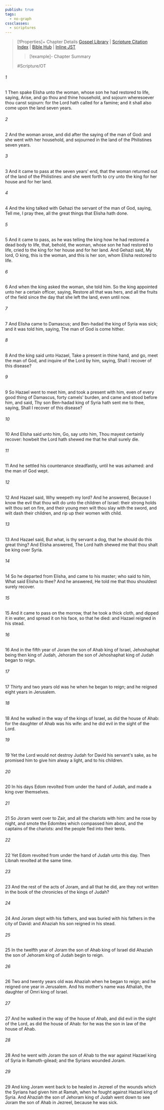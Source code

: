 ```yaml
---
publish: true
tags:
  - no-graph
cssclasses:
  - scriptures
---
```

>[!Properties]+ Chapter Details
>[Gospel Library](https://churchofjesuschrist.org/study/scriptures/ot/2-kgs/8?lang=eng)    |    [Scripture Citation Index](https://scriptures.byu.edu/#07008::c07008)    |    [Bible Hub](https://biblehub.com/2_kings/8.htm)    |    [Inline JST](https://scripturetoolbox.com/html/ic/2Kings/8.html)
>>[!example]- Chapter Summary
>> 
> 
>
>#Scripture/OT
###### 1
1 Then spake Elisha unto the woman, whose son he had restored to life, saying, Arise, and go thou and thine household, and sojourn wheresoever thou canst sojourn: for the Lord hath called for a famine; and it shall also come upon the land seven years.
###### 2
2 And the woman arose, and did after the saying of the man of God: and she went with her household, and sojourned in the land of the Philistines seven years.
###### 3
3 And it came to pass at the seven years' end, that the woman returned out of the land of the Philistines: and she went forth to cry unto the king for her house and for her land.
###### 4
4 And the king talked with Gehazi the servant of the man of God, saying, Tell me, I pray thee, all the great things that Elisha hath done.
###### 5
5 And it came to pass, as he was telling the king how he had restored a dead body to life, that, behold, the woman, whose son he had restored to life, cried to the king for her house and for her land. And Gehazi said, My lord, O king, this is the woman, and this is her son, whom Elisha restored to life.
###### 6
6 And when the king asked the woman, she told him. So the king appointed unto her a certain officer, saying, Restore all that was hers, and all the fruits of the field since the day that she left the land, even until now.
###### 7
7 And Elisha came to Damascus; and Ben-hadad the king of Syria was sick; and it was told him, saying, The man of God is come hither.
###### 8
8 And the king said unto Hazael, Take a present in thine hand, and go, meet the man of God, and inquire of the Lord by him, saying, Shall I recover of this disease?
###### 9
9 So Hazael went to meet him, and took a present with him, even of every good thing of Damascus, forty camels' burden, and came and stood before him, and said, Thy son Ben-hadad king of Syria hath sent me to thee, saying, Shall I recover of this disease?
###### 10
10 And Elisha said unto him, Go, say unto him, Thou mayest certainly recover: howbeit the Lord hath shewed me that he shall surely die.
###### 11
11 And he settled his countenance steadfastly, until he was ashamed: and the man of God wept.
###### 12
12 And Hazael said, Why weepeth my lord? And he answered, Because I know the evil that thou wilt do unto the children of Israel: their strong holds wilt thou set on fire, and their young men wilt thou slay with the sword, and wilt dash their children, and rip up their women with child.
###### 13
13 And Hazael said, But what, is thy servant a dog, that he should do this great thing? And Elisha answered, The Lord hath shewed me that thou shalt be king over Syria.
###### 14
14 So he departed from Elisha, and came to his master; who said to him, What said Elisha to thee? And he answered, He told me that thou shouldest surely recover.
###### 15
15 And it came to pass on the morrow, that he took a thick cloth, and dipped it in water, and spread it on his face, so that he died: and Hazael reigned in his stead.
###### 16
16 And in the fifth year of Joram the son of Ahab king of Israel, Jehoshaphat being then king of Judah, Jehoram the son of Jehoshaphat king of Judah began to reign.
###### 17
17 Thirty and two years old was he when he began to reign; and he reigned eight years in Jerusalem.
###### 18
18 And he walked in the way of the kings of Israel, as did the house of Ahab: for the daughter of Ahab was his wife: and he did evil in the sight of the Lord.
###### 19
19 Yet the Lord would not destroy Judah for David his servant's sake, as he promised him to give him alway a light, and to his children.
###### 20
20 In his days Edom revolted from under the hand of Judah, and made a king over themselves.
###### 21
21 So Joram went over to Zair, and all the chariots with him: and he rose by night, and smote the Edomites which compassed him about, and the captains of the chariots: and the people fled into their tents.
###### 22
22 Yet Edom revolted from under the hand of Judah unto this day. Then Libnah revolted at the same time.
###### 23
23 And the rest of the acts of Joram, and all that he did, are they not written in the book of the chronicles of the kings of Judah?
###### 24
24 And Joram slept with his fathers, and was buried with his fathers in the city of David: and Ahaziah his son reigned in his stead.
###### 25
25 In the twelfth year of Joram the son of Ahab king of Israel did Ahaziah the son of Jehoram king of Judah begin to reign.
###### 26
26 Two and twenty years old was Ahaziah when he began to reign; and he reigned one year in Jerusalem. And his mother's name was Athaliah, the daughter of Omri king of Israel.
###### 27
27 And he walked in the way of the house of Ahab, and did evil in the sight of the Lord, as did the house of Ahab: for he was the son in law of the house of Ahab.
###### 28
28 And he went with Joram the son of Ahab to the war against Hazael king of Syria in Ramoth-gilead; and the Syrians wounded Joram.
###### 29
29 And king Joram went back to be healed in Jezreel of the wounds which the Syrians had given him at Ramah, when he fought against Hazael king of Syria. And Ahaziah the son of Jehoram king of Judah went down to see Joram the son of Ahab in Jezreel, because he was sick.
